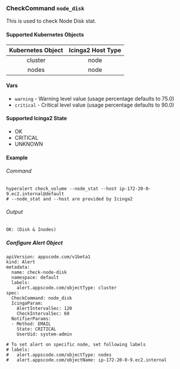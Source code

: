 ### CheckCommand `node_disk`

This is used to check Node Disk stat.

#### Supported Kubernetes Objects

| Kubernetes Object | Icinga2 Host Type |
| :---:             | :---:             |
| cluster           | node              |
| nodes             | node              |

#### Vars

* `warning` - Warning level value (usage percentage defaults to 75.0)
* `critical` - Critical level value (usage percentage defaults to 90.0)

#### Supported Icinga2 State

* OK
* CRITICAL
* UNKNOWN

#### Example
###### Command
```
hyperalert check_volume --node_stat --host ip-172-20-0-9.ec2.internal@default
# --node_stat and --host are provided by Icinga2
```
###### Output
```
OK: (Disk & Inodes)
```

##### Configure Alert Object
```
apiVersion: appscode.com/v1beta1
kind: Alert
metadata:
  name: check-node-disk
  namespace: default
  labels:
    alert.appscode.com/objectType: cluster
spec:
  CheckCommand: node_disk
  IcingaParam:
    AlertIntervalSec: 120
    CheckIntervalSec: 60
  NotifierParams:
  - Method: EMAIL
    State: CRITICAL
    UserUid: system-admin

# To set alert on specific node, set following labels
# labels:
#   alert.appscode.com/objectType: nodes
#   alert.appscode.com/objectName: ip-172-20-0-9.ec2.internal
```

